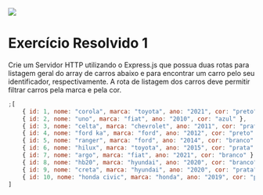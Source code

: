 ![](https://i.imgur.com/xG74tOh.png)

# Exercício Resolvido 1

Crie um Servidor HTTP utilizando o Express.js que possua duas rotas para listagem geral do array de carros abaixo e para encontrar um carro pelo seu identificador, respectivamente. A rota de listagem dos carros deve permitir filtrar carros pela marca e pela cor.

```javascript
;[
    { id: 1, nome: "corola", marca: "toyota", ano: "2021", cor: "preto" },
    { id: 2, nome: "uno", marca: "fiat", ano: "2010", cor: "azul" },
    { id: 3, nome: "celta", marca: "chevrolet", ano: "2011", cor: "prata" },
    { id: 4, nome: "ford ka", marca: "ford", ano: "2012", cor: "preto" },
    { id: 5, nome: "ranger", marca: "ford", ano: "2014", cor: "branco" },
    { id: 6, nome: "hilux", marca: "toyota", ano: "2015", cor: "prata" },
    { id: 7, nome: "argo", marca: "fiat", ano: "2021", cor: "branco" },
    { id: 8, nome: "hb20", marca: "hyundai", ano: "2020", cor: "branco" },
    { id: 9, nome: "creta", marca: "hyundai", ano: "2020", cor: "prata" },
    { id: 10, nome: "honda civic", marca: "honda", ano: "2019", cor: "preto" },
]
```